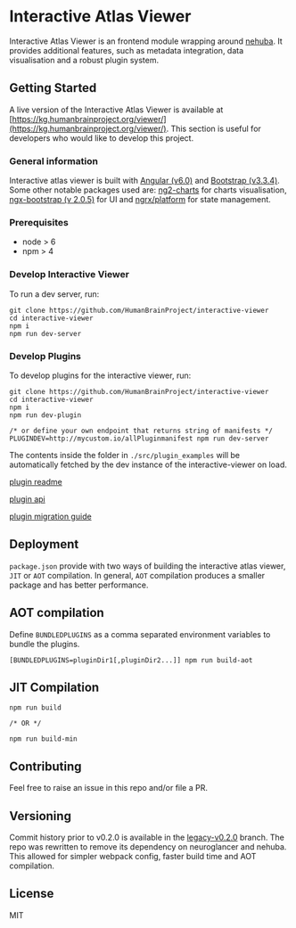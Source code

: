 # Interactive Atlas Viewer

Interactive Atlas Viewer is an frontend module wrapping around [nehuba](https://github.com/HumanBrainProject/nehuba). It provides additional features, such as metadata integration, data visualisation and a robust plugin system.

## Getting Started

A live version of the Interactive Atlas Viewer is available at [https://kg.humanbrainproject.org/viewer/](https://kg.humanbrainproject.org/viewer/). This section is useful for developers who would like to develop this project.

### General information
Interactive atlas viewer is built with [Angular (v6.0)](https://angular.io/) and [Bootstrap (v3.3.4)](http://getbootstrap.com/docs/3.3/). Some other notable packages used are: [ng2-charts](https://valor-software.com/ng2-charts/) for charts visualisation, [ngx-bootstrap (v 2.0.5)](https://valor-software.com/ngx-bootstrap/old/2.0.5/) for UI and [ngrx/platform](https://github.com/ngrx/platform) for state management. 

### Prerequisites

- node > 6
- npm > 4

### Develop Interactive Viewer

To run a dev server, run:

```
git clone https://github.com/HumanBrainProject/interactive-viewer
cd interactive-viewer
npm i
npm run dev-server
```

### Develop Plugins

To develop plugins for the interactive viewer, run:
```
git clone https://github.com/HumanBrainProject/interactive-viewer
cd interactive-viewer
npm i
npm run dev-plugin

/* or define your own endpoint that returns string of manifests */
PLUGINDEV=http://mycustom.io/allPluginmanifest npm run dev-server

```

The contents inside the folder in `./src/plugin_examples` will be automatically fetched by the dev instance of the interactive-viewer on load. 

[plugin readme](src/plugin_examples/README.md)

[plugin api](src/plugin_examples/plugin_api.md)

[plugin migration guide](src/plugin_examples/migrationGuide.md)


## Deployment

`package.json` provide with two ways of building the interactive atlas viewer, `JIT` or `AOT` compilation. In general, `AOT` compilation produces a smaller package and has better performance. 

## AOT compilation

Define `BUNDLEDPLUGINS` as a comma separated environment variables to bundle the plugins. 

```
[BUNDLEDPLUGINS=pluginDir1[,pluginDir2...]] npm run build-aot
```

## JIT Compilation
```
npm run build

/* OR */

npm run build-min
```


## Contributing

Feel free to raise an issue in this repo and/or file a PR. 

## Versioning

Commit history prior to v0.2.0 is available in the [legacy-v0.2.0](https://github.com/HumanBrainProject/interactive-viewer/tree/legacy-v0.2.0) branch. The repo was rewritten to remove its dependency on neuroglancer and nehuba. This allowed for simpler webpack config, faster build time and AOT compilation. 

## License

MIT
